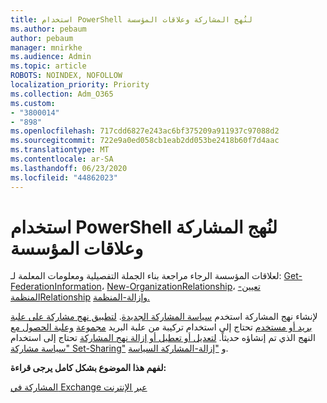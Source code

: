 ```yaml
---
title: استخدام PowerShell لنُهج المشاركة وعلاقات المؤسسة
ms.author: pebaum
author: pebaum
manager: mnirkhe
ms.audience: Admin
ms.topic: article
ROBOTS: NOINDEX, NOFOLLOW
localization_priority: Priority
ms.collection: Adm_O365
ms.custom:
- "3800014"
- "898"
ms.openlocfilehash: 717cdd6827e243ac6bf375209a911937c97088d2
ms.sourcegitcommit: 722e9a0ed058cb1eab2dd053be2418b60f7d4aac
ms.translationtype: MT
ms.contentlocale: ar-SA
ms.lasthandoff: 06/23/2020
ms.locfileid: "44862023"
---
```

# <a name="use-powershell-for-sharing-policies-and-organization-relationships"></a>استخدام PowerShell لنُهج المشاركة وعلاقات المؤسسة


لعلاقات المؤسسة الرجاء مراجعة بناء الجملة التفصيلية ومعلومات المعلمة لـ: [Get-FederationInformation](https://docs.microsoft.com/powershell/module/exchange/get-federationinformation)، [New-OrganizationRelationship](https://docs.microsoft.com/powershell/module/exchange/new-organizationrelationship)، [تعيين- المنظمةRelationship](https://docs.microsoft.com/powershell/module/exchange/set-organizationrelationship) [وإزالة-المنظمة.](https://docs.microsoft.com/powershell/module/exchange/remove-organizationrelationship)

لإنشاء نهج المشاركة استخدم [سياسة المشاركة الجديدة](https://docs.microsoft.com/powershell/module/exchange/new-sharingpolicy). [لتطبيق نهج مشاركة على علبة بريد أو مستخدم](https://docs.microsoft.com/exchange/sharing/sharing-policies/apply-a-sharing-policy%23use-exchange-online-powershell-to-apply-a-sharing-policy-to-one-or-more-mailboxes) تحتاج إلى استخدام تركيبة من علبة البريد [مجموعة](https://docs.microsoft.com/powershell/module/exchange/set-mailbox) [وعلبة الحصول مع](https://docs.microsoft.com/powershell/module/exchange/get-mailbox) النهج الذي تم إنشاؤه حديثاً. [لتعديل أو تعطيل أو إزالة نهج المشاركة](https://docs.microsoft.com/exchange/sharing/sharing-policies/modify-a-sharing-policy) تحتاج إلى استخدام ["سياسة مشاركة Set-Sharing"](https://docs.microsoft.com/powershell/module/exchange/set-sharingpolicy) و ["إزالة-المشاركة السياسة](https://docs.microsoft.com/powershell/module/exchange/remove-sharingpolicy).

**لفهم هذا الموضوع بشكل كامل يرجى قراءة:**

[المشاركة في Exchange عبر الإنترنت](https://docs.microsoft.com/exchange/sharing/sharing)
